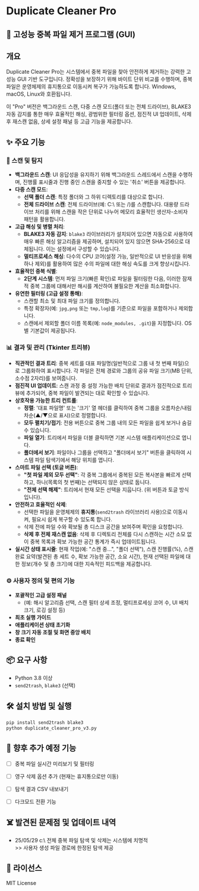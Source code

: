 # Duplicate Cleaner Pro

## 🚀 고성능 중복 파일 제거 프로그램 (GUI)

## 개요

Duplicate Cleaner Pro는 시스템에서 중복 파일을 찾아 안전하게 제거하는 강력한 고성능 GUI 기반 도구입니다. 정확성을 보장하기 위해 바이트 단위 비교를 수행하며, 중복 파일은 운영체제의 휴지통으로 이동시켜 복구가 가능하도록 합니다. Windows, macOS, Linux와 호환됩니다.

이 "Pro" 버전은 백그라운드 스캔, 다중 스캔 모드(폴더 또는 전체 드라이브), BLAKE3 자동 감지를 통한 매우 효율적인 해싱, 광범위한 필터링 옵션, 점진적 UI 업데이트, 삭제 후 재스캔 없음, 상세 설정 패널 등 고급 기능을 제공합니다.

## ✨ 주요 기능

### 🚀 스캔 및 탐지
*   **백그라운드 스캔**: UI 응답성을 유지하기 위해 백그라운드 스레드에서 스캔을 수행하며, 진행률 표시줄과 진행 중인 스캔을 중지할 수 있는 '취소' 버튼을 제공합니다.
*   **다중 스캔 모드**:
    *   **선택 폴더 스캔**: 특정 폴더와 그 하위 디렉토리를 대상으로 합니다.
    *   **전체 드라이브 스캔**: 전체 드라이브(예: C:\ 또는 /)를 스캔합니다. 대용량 드라이브 처리를 위해 스캔을 작은 단위로 나누어 메모리 효율적인 생산자-소비자 패턴을 활용합니다.
*   **고급 해싱 및 병렬 처리**:
    *   **BLAKE3 자동 감지**: `blake3` 라이브러리가 설치되어 있으면 자동으로 사용하여 매우 빠른 해싱 알고리즘을 제공하며, 설치되어 있지 않으면 SHA-256으로 대체됩니다. 이는 설정에서 구성할 수 있습니다.
    *   **멀티프로세스 해싱**: 다수의 CPU 코어(설정 가능, 일반적으로 UI 반응성을 위해 하나 제외)를 활용하여 많은 수의 파일에 대한 해싱 속도를 크게 향상시킵니다.
*   **효율적인 중복 식별**:
    *   **2단계 시스템**: 먼저 파일 크기(빠른 확인)로 파일을 필터링한 다음, 이러한 잠재적 중복 그룹에 대해서만 해시를 계산하여 불필요한 계산을 최소화합니다.
*   **유연한 필터링 (고급 설정 통해)**:
    *   스캔할 최소 및 최대 파일 크기를 정의합니다.
    *   특정 확장자(예: `jpg,png` 또는 `tmp,log`)를 기준으로 파일을 포함하거나 제외합니다.
    *   스캔에서 제외할 폴더 이름 목록(예: `node_modules, .git`)을 지정합니다. OS별 기본값이 제공됩니다.

### 📊 결과 및 관리 (Tkinter 트리뷰)
*   **직관적인 결과 트리**: 중복 세트를 대표 파일명(일반적으로 그룹 내 첫 번째 파일)으로 그룹화하여 표시합니다. 각 파일은 전체 경로와 그룹의 공유 파일 크기(MB 단위, 소수점 2자리)를 보여줍니다.
*   **점진적 UI 업데이트**: 스캔 과정 중 설정 가능한 배치 단위로 결과가 점진적으로 트리 뷰에 추가되어, 중복 파일이 발견되는 대로 확인할 수 있습니다.
*   **상호작용 가능한 트리 컨트롤**:
    *   **정렬**: '대표 파일명' 또는 '크기' 열 헤더를 클릭하여 중복 그룹을 오름차순/내림차순(▲/▼으로 표시)으로 정렬합니다.
    *   **모두 펼치기/접기**: 전용 버튼으로 중복 그룹 내의 모든 파일을 쉽게 보거나 숨길 수 있습니다.
    *   **파일 열기**: 트리에서 파일을 더블 클릭하면 기본 시스템 애플리케이션으로 엽니다.
    *   **폴더에서 보기**: 파일이나 그룹을 선택하고 "폴더에서 보기" 버튼을 클릭하여 시스템 파일 탐색기에서 해당 위치를 엽니다.
*   **스마트 파일 선택 (토글 버튼)**:
    *   **"첫 파일 제외 모두 선택"**: 각 중복 그룹에서 중복된 모든 복사본을 빠르게 선택하고, 하나(목록의 첫 번째)는 선택되지 않은 상태로 둡니다.
    *   **"전체 선택 해제"**: 트리에서 현재 모든 선택을 지웁니다. (위 버튼과 토글 방식입니다).
*   **안전하고 효율적인 삭제**:
    *   선택한 파일을 운영체제의 **휴지통**(`send2trash` 라이브러리 사용)으로 이동시켜, 필요시 쉽게 복구할 수 있도록 합니다.
    *   삭제 전에 파일 수와 확보될 총 디스크 공간을 보여주며 확인을 요청합니다.
    *   **삭제 후 전체 재스캔 없음**: 삭제 후 디렉토리 전체를 다시 스캔하는 시간 소모 없이 중복 목록과 확보 가능한 공간 통계가 즉시 업데이트됩니다.
*   **실시간 상태 표시줄**: 현재 작업(예: "스캔 중...", "폴더 선택"), 스캔 진행률(%), 스캔 완료 요약(발견된 총 세트 수, 확보 가능한 공간, 소요 시간), 현재 선택된 파일에 대한 정보(개수 및 총 크기)에 대한 지속적인 피드백을 제공합니다.

### ⚙️ 사용자 정의 및 편의 기능
*   **포괄적인 고급 설정 패널**
    *   (예: 해시 알고리즘 선택, 스캔 필터 상세 조정, 멀티프로세싱 코어 수, UI 배치 크기, 로깅 설정 등)
*   **최초 실행 가이드**
*   **애플리케이션 상태 초기화**
*   **창 크기 자동 조절 및 화면 중앙 배치**
*   **종료 확인**

## 📦 요구 사항

* Python 3.8 이상
* `send2trash`, `blake3` (선택)

## 🛠️ 설치 방법 및 실행

```bash
pip install send2trash blake3
python duplicate_cleaner_pro_v3.py
```

## 🚧 향후 추가 예정 기능

- [ ] 중복 파일 실시간 미리보기 및 필터링
- [ ] 영구 삭제 옵션 추가 (현재는 휴지통으로만 이동)
- [ ] 탐색 결과 CSV 내보내기
- [ ] 다크모드 전환 기능


## ☠️ 발견된 문제점 및 업데이트 내역

- 25/05/29  c:\ 전체 중복 파일 탐색 및 삭제는 시스템에 치명적    
            >> 사용자 생성 파일 경로에 한정된 탐색 제공

## 📄 라이선스

MIT License